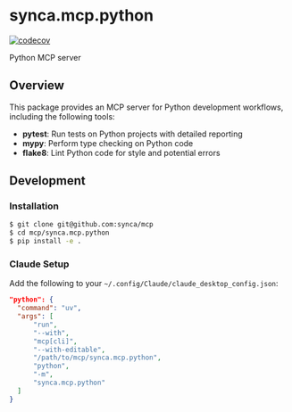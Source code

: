 # synca.mcp.python

[![codecov](https://codecov.io/gh/synca/mcp/branch/main/graph/badge.svg?flag=synca.mcp.python)](https://codecov.io/gh/synca/mcp)

Python MCP server

## Overview

This package provides an MCP server for Python development workflows, including the following tools:

- **pytest**: Run tests on Python projects with detailed reporting
- **mypy**: Perform type checking on Python code
- **flake8**: Lint Python code for style and potential errors

## Development

### Installation

```bash
$ git clone git@github.com:synca/mcp
$ cd mcp/synca.mcp.python
$ pip install -e .
```

### Claude Setup

Add the following to your `~/.config/Claude/claude_desktop_config.json`:

```json
"python": {
  "command": "uv",
  "args": [
      "run",
      "--with",
      "mcp[cli]",
      "--with-editable",
      "/path/to/mcp/synca.mcp.python",
      "python",
      "-m",
      "synca.mcp.python"
  ]
}
```

